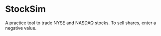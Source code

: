 # StockSim

A practice tool to trade NYSE and NASDAQ stocks.
To sell shares, enter a negative value.
